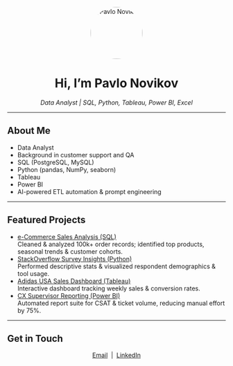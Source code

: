 <!-- PROFILE HEADER -->
<p align="center">
  <!-- If you include an `avatar.png` in this repo, it will show here -->
  <img src="./avatar.png" alt="Pavlo Novikov" width="120" style="border-radius:50%;" />
</p>

<h1 align="center">Hi, I’m Pavlo Novikov</h1>
<p align="center">
  <em>Data Analyst | SQL, Python, Tableau, Power BI, Excel</em>
</p>


---

## About Me
- Data Analyst 
- Background in customer support and QA
- SQL (PostgreSQL, MySQL)  
- Python (pandas, NumPy, seaborn)  
- Tableau  
- Power BI
- AI-powered ETL automation & prompt engineering

---

##  Featured Projects
<!-- Use GitHub’s “pin a repo” feature to highlight these. Below are examples: -->
- [e-Commerce Sales Analysis (SQL)](https://github.com/PavloNovikov97/ecommerce-sql-analysis)  
  Cleaned & analyzed 100k+ order records; identified top products, seasonal trends & customer cohorts.
- [StackOverflow Survey Insights (Python)](https://github.com/PavloNovikov97/so-survey-analysis)  
  Performed descriptive stats & visualized respondent demographics & tool usage.
- [Adidas USA Sales Dashboard (Tableau)](https://github.com/PavloNovikov97/adidas-tableau-dashboard)  
  Interactive dashboard tracking weekly sales & conversion rates.
- [CX Supervisor Reporting (Power BI)](https://github.com/PavloNovikov97/virtuo-cx-reporting)  
  Automated report suite for CSAT & ticket volume, reducing manual effort by 75%.

---

## Get in Touch
<p align="center">
  <a href="mailto:pavlo.novikov97@gmail.com">Email</a> &nbsp;|&nbsp;
  <a href="https://www.linkedin.com/in/pavlo-novikov">LinkedIn</a>
</p>
